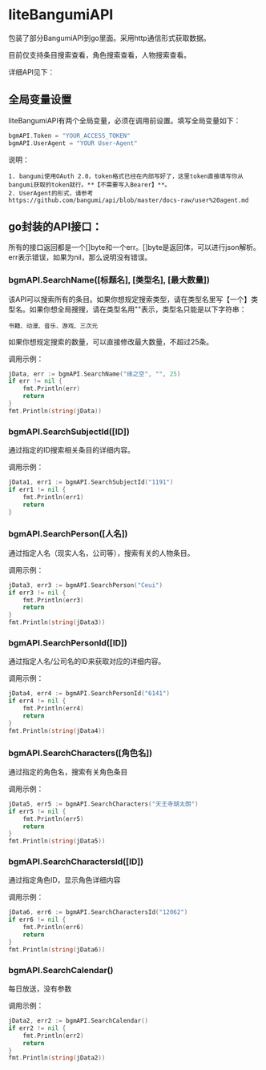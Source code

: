 # liteBangumiAPI

包装了部分BangumiAPI到go里面。采用http通信形式获取数据。

目前仅支持条目搜索查看，角色搜索查看，人物搜索查看。

详细API见下：

## 全局变量设置

liteBangumiAPI有两个全局变量，必须在调用前设置。填写全局变量如下：

``` go
bgmAPI.Token = "YOUR_ACCESS_TOKEN"
bgmAPI.UserAgent = "YOUR User-Agent"
```

说明：

 	1. bangumi使用OAuth 2.0，token格式已经在内部写好了，这里token直接填写你从bangumi获取的token就行。**【不需要写入Bearer】**。
 	2. UserAgent的形式，请参考https://github.com/bangumi/api/blob/master/docs-raw/user%20agent.md

## go封装的API接口：

所有的接口返回都是一个[]byte和一个err。[]byte是返回体，可以进行json解析。err表示错误，如果为nil，那么说明没有错误。

### bgmAPI.SearchName([标题名], [类型名], [最大数量])

该API可以搜索所有的条目。如果你想规定搜索类型，请在类型名里写【一个】类型名。如果你想全局搜搜，请在类型名用""表示，类型名只能是以下字符串：

```
书籍、动漫、音乐、游戏、三次元
```

如果你想规定搜索的数量，可以直接修改最大数量，不超过25条。

调用示例：

```go
jData, err := bgmAPI.SearchName("缘之空", "", 25)
if err != nil {
	fmt.Println(err)
	return
}
fmt.Println(string(jData))
```

###  bgmAPI.SearchSubjectId([ID])

通过指定的ID搜索相关条目的详细内容。

调用示例：

``` go
jData1, err1 := bgmAPI.SearchSubjectId("1191")
if err1 != nil {
	fmt.Println(err1)
	return
}
```

### bgmAPI.SearchPerson([人名])

通过指定人名（现实人名，公司等），搜索有关的人物条目。

调用示例：

``` go
jData3, err3 := bgmAPI.SearchPerson("Ceui")
if err3 != nil {
	fmt.Println(err3)
	return
}
fmt.Println(string(jData3))
```

### bgmAPI.SearchPersonId([ID])

通过指定人名/公司名的ID来获取对应的详细内容。

调用示例：

```go
jData4, err4 := bgmAPI.SearchPersonId("6141")
if err4 != nil {
	fmt.Println(err4)
	return
}
fmt.Println(string(jData4))
```

### bgmAPI.SearchCharacters([角色名])

通过指定的角色名，搜索有关角色条目

调用示例：

```go
jData5, err5 := bgmAPI.SearchCharacters("天王寺瑚太朗")
if err5 != nil {
	fmt.Println(err5)
	return
}
fmt.Println(string(jData5))
```

### bgmAPI.SearchCharactersId([ID])

通过指定角色ID，显示角色详细内容

调用示例：

```go
jData6, err6 := bgmAPI.SearchCharactersId("12062")
if err6 != nil {
	fmt.Println(err6)
	return
}
fmt.Println(string(jData6))
```

### bgmAPI.SearchCalendar()

每日放送，没有参数

调用示例：

```go
jData2, err2 := bgmAPI.SearchCalendar()
if err2 != nil {
	fmt.Println(err2)
	return
}
fmt.Println(string(jData2))
```

